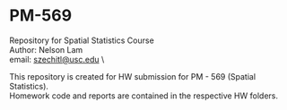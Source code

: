 # PM-569
Repository for Spatial Statistics Course \
Author: Nelson Lam \
email: szechitl@usc.edu \

This repository is created for HW submission for PM - 569 (Spatial Statistics). \
Homework code and reports are contained in the respective HW folders.
